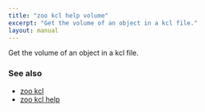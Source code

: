 ```yaml
---
title: "zoo kcl help volume"
excerpt: "Get the volume of an object in a kcl file."
layout: manual
---
```


Get the volume of an object in a kcl file.

### See also

* [zoo kcl](./zoo_kcl)
* [zoo kcl help](./zoo_kcl_help)